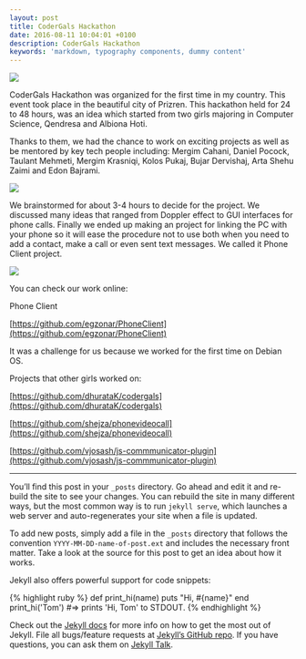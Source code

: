 ```yaml
---
layout: post
title: CoderGals Hackathon
date: 2016-08-11 10:04:01 +0100
description: CoderGals Hackathon
keywords: 'markdown, typography components, dummy content'
---
```


<img src="https://elenagjevukaj.github.io/assets/images/20708297_141895606405235_6461713773095992346_n.png">

CoderGals Hackathon was organized for the first time in my country. This event took place in the beautiful city of Prizren. 
This hackathon held for 24 to 48 hours, was an idea which started from two girls majoring in Computer Science, Qendresa and Albiona Hoti. 

Thanks to them, we had the chance to work on exciting projects as well as be mentored by key tech people including: Mergim Cahani, Daniel Pocock, Taulant Mehmeti, Mergim Krasniqi, Kolos Pukaj, Bujar Dervishaj, Arta Shehu Zaimi and Edon Bajrami.

<img src="https://elenagjevukaj.github.io/assets/images/Codergals_2.jpg">

We brainstormed for about 3-4 hours to decide for the project. We discussed many ideas that ranged from Doppler effect to GUI interfaces for phone calls. Finally we ended up making an project for linking the PC with your phone so it will ease the procedure not to use both when you need to add a contact, make a call or even sent text messages.
We called it Phone Client project. 

<img src="https://elenagjevukaj.github.io/assets/images/Codergals_prizren-770x513.jpg">

You can check our work online:

Phone Client 

[https://github.com/egzonar/PhoneClient](https://github.com/egzonar/PhoneClient)

It was a challenge for us because we worked for the first time on Debian OS.

Projects that other girls worked on: 

[https://github.com/dhurataK/codergals](https://github.com/dhurataK/codergals)

[https://github.com/shejza/phonevideocall](https://github.com/shejza/phonevideocall)

[https://github.com/vjosash/js-commmunicator-plugin](https://github.com/vjosash/js-commmunicator-plugin) 

-------------------------------------------------------------------------------------------------------------------

You’ll find this post in your `_posts` directory. Go ahead and edit it and re-build the site to see your changes. You can rebuild the site in many different ways, but the most common way is to run `jekyll serve`, which launches a web server and auto-regenerates your site when a file is updated.

To add new posts, simply add a file in the `_posts` directory that follows the convention `YYYY-MM-DD-name-of-post.ext` and includes the necessary front matter. Take a look at the source for this post to get an idea about how it works.

Jekyll also offers powerful support for code snippets:

{% highlight ruby %}
def print_hi(name)
  puts "Hi, #{name}"
end
print_hi('Tom')
#=> prints 'Hi, Tom' to STDOUT.
{% endhighlight %}

Check out the [Jekyll docs][jekyll-docs] for more info on how to get the most out of Jekyll. File all bugs/feature requests at [Jekyll’s GitHub repo][jekyll-gh]. If you have questions, you can ask them on [Jekyll Talk][jekyll-talk].

[jekyll-docs]: https://jekyllrb.com/docs/home
[jekyll-gh]:   https://github.com/jekyll/jekyll
[jekyll-talk]: https://talk.jekyllrb.com/
